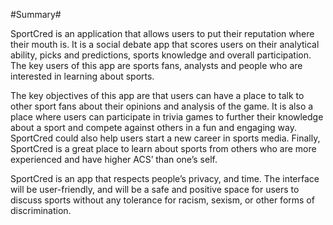 #Summary#

SportCred is an application that allows users to put their reputation where their mouth is. It is a social debate app that scores users on their analytical ability, picks and predictions, sports knowledge and overall participation. The key users of this app are sports fans, analysts and people who are interested in learning about sports.
 
The key objectives of this app are that users can have a place to talk to other sport fans about their opinions and analysis of the game. It is also a place where users can participate in trivia games to further their knowledge about a sport and compete against others in a fun and engaging way. SportCred could also help users start a new career in sports media. Finally, SportCred is a great place to learn about sports from others who are more experienced and have higher ACS’ than one’s self.

SportCred is an app that respects people’s privacy, and time. The interface will be user-friendly, and will be a safe and positive space for users to discuss sports without any tolerance for racism, sexism, or other forms of discrimination.
